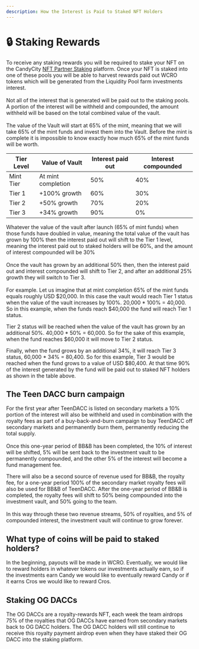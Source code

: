 ```yaml
---
description: How the Interest is Paid to Staked NFT Holders
---
```


# 🔒 Staking Rewards

To receive any staking rewards you will be required to stake your NFT on the CandyCity [NFT Partner Staking](https://candycity.finance/nfts/staking/partner?chainId=25) platform. Once your NFT is staked into one of these pools you will be able to harvest rewards paid out WCRO tokens which will be generated from the Liquidity Pool farm investments interest.\
\
Not all of the interest that is generated will be paid out to the staking pools. A portion of the interest will be withheld and compounded, the amount withheld will be based on the total combined value of the vault.\
\
The value of the Vault will start at 65% of the mint, meaning that we will take 65% of the mint funds and invest them into the Vault. Before the mint is complete it is impossible to know exactly how much 65% of the mint funds will be worth.&#x20;

| Tier Level | Value of Vault     | Interest paid out | Interest compounded |
| ---------- | ------------------ | ----------------- | ------------------- |
| Mint Tier  | At mint completion | 50%               | 40%                 |
| Tier 1     | +100% growth       | 60%               | 30%                 |
| Tier 2     | +50% growth        | 70%               | 20%                 |
| Tier 3     | +34% growth        | 90%               | 0%                  |

Whatever the value of the vault after launch (65% of mint funds) when those funds have doubled in value, meaning the total value of the vault has grown by 100% then the interest paid out will shift to the Tier 1 level, meaning the interest paid out to staked holders will be 60%, and the amount of interest compounded will be 30%\
\
Once the vault has grown by an additional 50% then, then the interest paid out and interest compounded will shift to Tier 2, and after an additional 25% growth they will switch to Tier 3.\
\
For example. Let us imagine that at mint completion 65% of the mint funds equals roughly USD $20,000. In this case the vault would reach Tier 1 status when the value of the vault increases by 100%. 20,000 \* 100% = 40,000. So in this example, when the funds reach $40,000 the fund will reach Tier 1 status.&#x20;

Tier 2 status will be reached when the value of the vault has grown by an additional 50%. 40,000 \* 50% = 60,000. So for the sake of this example, when the fund reaches $60,000 it will move to Tier 2 status. &#x20;

Finally, when the fund grows by an additional 34%, it will reach Tier 3 status, 60,000 \* 34% = 80,400. So for this example, Tier 3 would be reached when the fund grows to a value of USD $80,400. At that time 90% of the interest generated by the fund will be paid out to staked NFT holders as shown in the table above.

## The Teen DACC burn campaign

For the first year after TeenDACC is listed on secondary markets a 10% portion of the interest will also be withheld and used in combination with the royalty fees as part of a buy-back-and-burn campaign to buy TeenDACC off secondary markets and permanently burn them, permanently reducing the total supply.\
\
Once this one-year period of BB\&B has been completed, the 10% of interest will be shifted, 5% will be sent back to the investment vault to be permanently compounded, and the other 5% of the interest will become a fund management fee.&#x20;

There will also be a second source of revenue used for BB\&B, the royalty fee, for a one-year period 100% of the secondary market royalty fees will also be used for BB\&B of TeenDACC. After the one-year period of BB\&B is completed, the royalty fees will shift to 50% being compounded into the investment vault, and 50% going to the team. \
\
In this way through these two revenue streams, 50% of royalties, and 5% of compounded interest, the investment vault will continue to grow forever.&#x20;

## What type of coins will be paid to staked holders?

In the beginning, payouts will be made in WCRO. Eventually, we would like to reward holders in whatever tokens our investments actually earn, so if the investments earn Candy we would like to eventually reward Candy or if it earns Cros we would like to reward Cros.

## Staking OG DACCs

The OG DACCs are a royalty-rewards NFT,  each week the team airdrops 75% of the royalties that OG DACCs have earned from secondary markets back to OG DACC holders. The OG DACC holders will still continue to receive this royalty payment airdrop even when they have staked their OG DACC into the staking platform.
